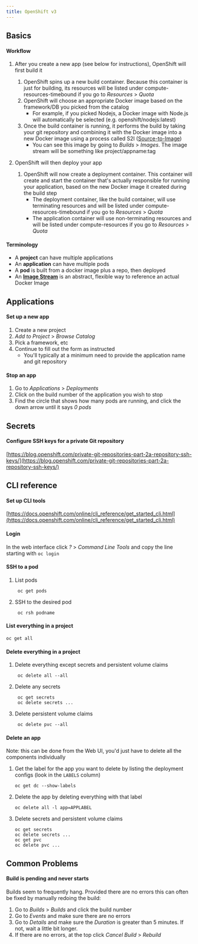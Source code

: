 ```yaml
---
title: OpenShift v3
---
```



## Basics

#### Workflow
1. After you create a new app (see below for instructions), OpenShift will first build it
    1. OpenShift spins up a new build container. Because this container is just for building, its resources will be listed under compute-resources-timebound if you go to *Resources* > *Quota*
    2. OpenShift will choose an appropriate Docker image based on the framework/DB you picked from the catalog
        - For example, if you picked Nodejs, a Docker image with Node.js will automatically be selected (e.g. openshift/nodejs:latest)
    3. Once the build container is running, it performs the build by taking your git repository and combining it with the Docker image into a new Docker image using a process called S2I ([Source-to-Image](https://docs.openshift.com/online/creating_images/s2i.html))
        - You can see this image by going to *Builds* > *Images*. The image stream will be something like project/appname:tag

2. OpenShift will then deploy your app
    1. OpenShift will now create a deployment container. This container will create and start the container that's actually responsible for running your application, based on the new Docker image it created during the build step
        - The deployment container, like the build container, will use terminating resources and will be listed under compute-resources-timebound if you go to *Resources* > *Quota*
        - The application container will use non-terminating resources and will be listed under compute-resources if you go to *Resources* > *Quota*

#### Terminology
- A **project** can have multiple applications
- An **application** can have multiple pods
- A **pod** is built from a docker image plus a repo, then deployed
- An **[Image Stream](https://docs.openshift.com/online/architecture/core_concepts/builds_and_image_streams.html#image-streams)** is an abstract, flexible way to reference an actual Docker Image



## Applications

#### Set up a new app
1. Create a new project
2. *Add to Project* > *Browse Catalog*
3. Pick a framework, etc
4. Continue to fill out the form as instructed
    - You'll typically at a minimum need to provide the application name and git repository


#### Stop an app
1. Go to *Applications* > *Deployments*
2. Click on the build number of the application you wish to stop
3. Find the circle that shows how many pods are running, and click the down arrow until it says *0 pods*



## Secrets

#### Configure SSH keys for a private Git repository
[https://blog.openshift.com/private-git-repositories-part-2a-repository-ssh-keys/](https://blog.openshift.com/private-git-repositories-part-2a-repository-ssh-keys/)



## CLI reference

#### Set up CLI tools
[https://docs.openshift.com/online/cli_reference/get_started_cli.html](https://docs.openshift.com/online/cli_reference/get_started_cli.html)


#### Login
In the web interface click *?* > *Command Line Tools* and copy the line starting with `oc login`


#### SSH to a pod
1. List pods

        oc get pods

2. SSH to the desired pod

        oc rsh podname


#### List everything in a project

    oc get all


#### Delete everything in a project

1. Delete everything except secrets and persistent volume claims

        oc delete all --all

2. Delete any secrets

        oc get secrets
        oc delete secrets ...

3. Delete persistent volume claims

        oc delete pvc --all


#### Delete an app
Note: this can be done from the Web UI, you'd just have to delete all the components individually

1. Get the label for the app you want to delete by listing the deployment configs (look in the `LABELS` column)

    ```
    oc get dc --show-labels
    ```

2. Delete the app by deleting everything with that label

    ```
    oc delete all -l app=APPLABEL
    ```

3. Delete secrets and persistent volume claims

    ```
    oc get secrets
    oc delete secrets ...
    oc get pvc
    oc delete pvc ...
    ```



## Common Problems

#### Build is pending and never starts
Builds seem to frequently hang. Provided there are no errors this can often be fixed by manually redoing the build:

1. Go to *Builds* > *Builds* and click the build number
2. Go to *Events* and make sure there are no errors
3. Go to *Details* and make sure the *Duration* is greater than 5 minutes. If not, wait a little bit longer.
4. If there are no errors, at the top click *Cancel Build* > *Rebuild*
